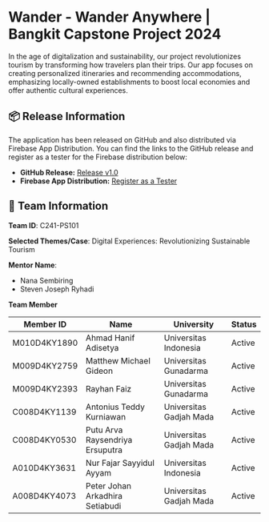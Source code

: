 # Wander - Wander Anywhere | Bangkit Capstone Project 2024

In the age of digitalization and sustainability, our project revolutionizes tourism by transforming how travelers plan their trips. Our app focuses on creating personalized itineraries and recommending accommodations, emphasizing locally-owned establishments to boost local economies and offer authentic cultural experiences.

## 📦 Release Information
The application has been released on GitHub and also distributed via Firebase App Distribution. You can find the links to the GitHub release and register as a tester for the Firebase distribution below:

- **GitHub Release:** [Release v1.0](https://github.com/Bangkit-Capstone-2024-UGMI/Wander-MobileApp/releases/)
- **Firebase App Distribution:** [Register as a Tester](https://appdistribution.firebase.dev/i/57b305de59b5908c/)

## 🏢 Team Information 

**Team ID**: C241-PS101

**Selected Themes/Case**: Digital Experiences: Revolutionizing Sustainable Tourism

**Mentor Name**:
- Nana Sembiring
- Steven Joseph Ryhadi

**Team Member**

| Member ID     | Name                          | University                 | Status   |
|---------------|-------------------------------|----------------------------|----------|
| M010D4KY1890  | Ahmad Hanif Adisetya          | Universitas Indonesia      | Active   |
| M009D4KY2759  | Matthew Michael Gideon        | Universitas Gunadarma      | Active   |
| M009D4KY2393  | Rayhan Faiz                   | Universitas Gunadarma      | Active   |
| C008D4KY1139  | Antonius Teddy Kurniawan      | Universitas Gadjah Mada    | Active   |
| C008D4KY0530  | Putu Arva Raysendriya Ersuputra | Universitas Gadjah Mada    | Active   |
| A010D4KY3631  | Nur Fajar Sayyidul Ayyam      | Universitas Indonesia      | Active   |
| A008D4KY4073  | Peter Johan Arkadhira Setiabudi | Universitas Gadjah Mada    | Active   |
